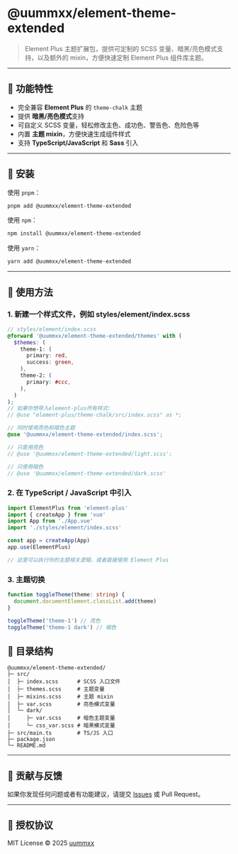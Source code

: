 # @uummxx/element-theme-extended

> Element Plus 主题扩展包，提供可定制的 SCSS 变量、暗黑/亮色模式支持，以及额外的 mixin，方便快速定制 Element Plus 组件库主题。

---

## 🔹 功能特性

- 完全兼容 **Element Plus** 的 `theme-chalk` 主题
- 提供 **暗黑/亮色模式**支持
- 可自定义 SCSS 变量，轻松修改主色、成功色、警告色、危险色等
- 内置 **主题 mixin**，方便快速生成组件样式
- 支持 **TypeScript/JavaScript** 和 **Sass** 引入

---

## 🔹 安装

使用 `pnpm`：

```bash
pnpm add @uummxx/element-theme-extended
````

使用 `npm`：

```bash
npm install @uummxx/element-theme-extended
```

使用 `yarn`：

```bash
yarn add @uummxx/element-theme-extended
```

---

## 🔹 使用方法

### 1.  新建一个样式文件，例如 styles/element/index.scss

```scss
// styles/element/index.scss
@forward '@uummxx/element-theme-extended/themes' with (
  $themes: (
    theme-1: (
      primary: red,
      success: green,
    ),
    theme-2: (
      primary: #ccc,
    ),
  )
);
// 如果你想导入element-plus所有样式:
// @use "element-plus/theme-chalk/src/index.scss" as *;

// 同时使用亮色和暗色主题
@use '@uummxx/element-theme-extended/index.scss';

// 只是用亮色
// @use '@uummxx/element-theme-extended/light.scss';

// 只使用暗色
// @use '@uummxx/element-theme-extended/dark.scss'
```
### 2. 在 TypeScript / JavaScript 中引入

```ts
import ElementPlus from 'element-plus'
import { createApp } from 'vue'
import App from './App.vue'
import './styles/element/index.scss'

const app = createApp(App)
app.use(ElementPlus)

// 这里可以执行你的主题相关逻辑，或者直接使用 Element Plus
```
### 3.  主题切换
```ts
function toggleTheme(theme: string) {
  document.documentElement.classList.add(theme)
}

toggleTheme('theme-1') // 亮色
toggleTheme('theme-1 dark') // 暗色
```

## 🔹 目录结构

```
@uummxx/element-theme-extended/
├─ src/
│  ├─ index.scss      # SCSS 入口文件
│  ├─ themes.scss     # 主题变量
│  ├─ mixins.scss     # 主题 mixin
│  ├─ var.scss        # 亮色模式变量
│  └─ dark/
│     ├─ var.scss     # 暗色主题变量
│     └─ css_var.scss # 暗黑模式变量
├─ src/main.ts        # TS/JS 入口
├─ package.json
└─ README.md
```

---

## 🔹 贡献与反馈

如果你发现任何问题或者有功能建议，请提交 [Issues](https://github.com/uummxx/element-theme-extended/issues) 或 Pull Request。

---

## 🔹 授权协议

MIT License © 2025 [uummxx](https://github.com/uummxx/element-theme-extended)
